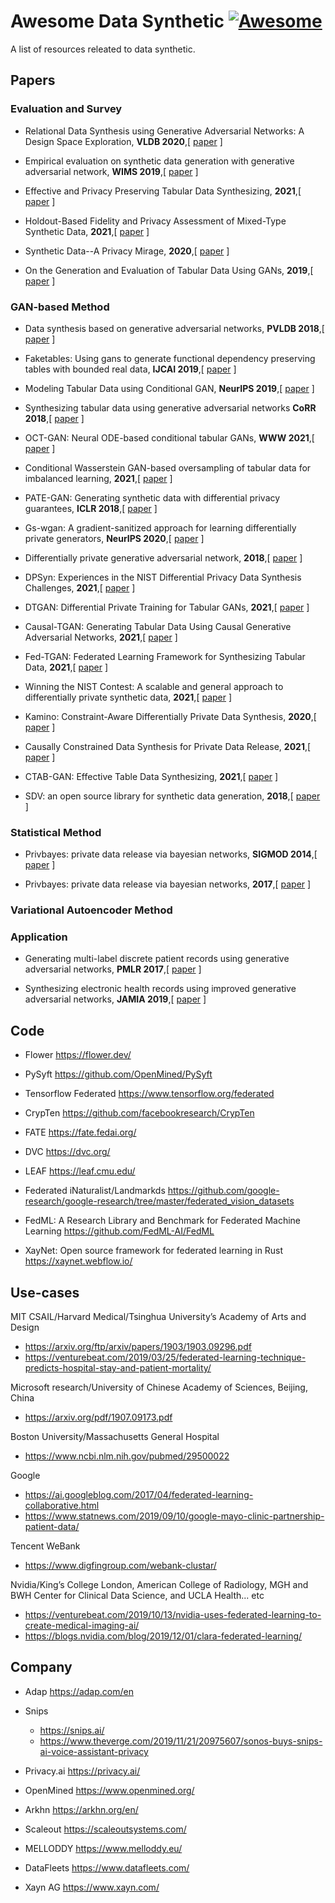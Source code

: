 # Awesome Data Synthetic [![Awesome](https://awesome.re/badge.svg)](https://awesome.re)

A list of resources releated to data synthetic.

## Papers

### Evaluation and Survey

* Relational Data Synthesis using Generative Adversarial Networks: A Design Space Exploration, **VLDB 2020**,[ [paper](http://www.vldb.org/pvldb/vol13/p1962-fan.pdf) ] 

* Empirical evaluation on synthetic data generation with generative adversarial network, **WIMS 2019**,[ [paper](https://dl.acm.org/doi/10.1145/3326467.3326474) ] 

* Effective and Privacy Preserving Tabular Data Synthesizing, **2021**,[ [paper](https://arxiv.org/pdf/2108.10064.pdf) ] 

* Holdout-Based Fidelity and Privacy Assessment of Mixed-Type Synthetic Data, **2021**,[ [paper](https://arxiv.org/pdf/2104.00635.pdf) ] 

* Synthetic Data--A Privacy Mirage, **2020**,[ [paper](https://arxiv.org/pdf/2011.07018.pdf) ] 

* On the Generation and Evaluation of Tabular Data Using GANs, **2019**,[ [paper](https://www.ru.nl/publish/pages/769526/z04_master_thesis_brenninkmeijer.pdf) ] 


### GAN-based Method

* Data synthesis based on generative adversarial networks, **PVLDB 2018**,[ [paper](https://www.vldb.org/pvldb/vol11/p1071-park.pdf) ] 

* Faketables: Using gans to generate functional dependency preserving tables with bounded real data, **IJCAI 2019**,[ [paper](https://www.ijcai.org/proceedings/2019/0287.pdf) ] 

* Modeling Tabular Data using Conditional GAN, **NeurIPS 2019**,[ [paper](https://papers.nips.cc/paper/2019/file/254ed7d2de3b23ab10936522dd547b78-Paper.pdf) ] 

* Synthesizing tabular data using generative adversarial networks **CoRR 2018**,[ [paper](https://arxiv.org/pdf/1811.11264.pdf) ] 

* OCT-GAN: Neural ODE-based conditional tabular GANs, **WWW 2021**,[ [paper](https://arxiv.org/pdf/2105.14969.pdf) ] 

* Conditional Wasserstein GAN-based oversampling of tabular data for imbalanced learning, **2021**,[ [paper](https://arxiv.org/pdf/2008.09202.pdf) ] 

* PATE-GAN: Generating synthetic data with differential privacy guarantees, **ICLR 2018**,[ [paper](https://openreview.net/pdf?id=S1zk9iRqF7) ] 

* Gs-wgan: A gradient-sanitized approach for learning differentially private generators, **NeurIPS 2020**,[ [paper](https://arxiv.org/pdf/2006.08265.pdf) ] 

* Differentially private generative adversarial network, **2018**,[ [paper](https://arxiv.org/pdf/1802.06739.pdf?utm_source=share&utm_medium=ios_app&utm_name=iossmf) ] 

* DPSyn: Experiences in the NIST Differential Privacy Data Synthesis Challenges, **2021**,[ [paper](https://arxiv.org/pdf/2106.12949.pdf) ] 

* DTGAN: Differential Private Training for Tabular GANs, **2021**,[ [paper](https://arxiv.org/pdf/2107.02521.pdf) ] 

* Causal-TGAN: Generating Tabular Data Using Causal Generative Adversarial Networks, **2021**,[ [paper](https://arxiv.org/pdf/2104.10680.pdf) ] 

* Fed-TGAN: Federated Learning Framework for Synthesizing Tabular Data, **2021**,[ [paper](https://arxiv.org/pdf/2108.07927.pdf) ] 

* Winning the NIST Contest: A scalable and general approach to differentially private synthetic data, **2021**,[ [paper](https://arxiv.org/pdf/2108.04978.pdf) ] 

* Kamino: Constraint-Aware Differentially Private Data Synthesis, **2020**,[ [paper](https://arxiv.org/pdf/2012.15713.pdf) ] 

* Causally Constrained Data Synthesis for Private Data Release, **2021**,[ [paper](https://arxiv.org/pdf/2105.13144.pdf) ] 

* CTAB-GAN: Effective Table Data Synthesizing, **2021**,[ [paper](https://arxiv.org/pdf/2102.08369.pdf) ] 

* SDV: an open source library for synthetic data generation, **2018**,[ [paper](https://dspace.mit.edu/bitstream/handle/1721.1/121631/1098174866-MIT.pdf?sequence=1&isAllowed=y) ] 


### Statistical Method

* Privbayes: private data release via bayesian networks, **SIGMOD 2014**,[ [paper](http://dimacs.rutgers.edu/~graham/pubs/papers/PrivBayes.pdf) ] 

* Privbayes: private data release via bayesian networks, **2017**,[ [paper](https://dl.acm.org/doi/pdf/10.1145/3134428) ] 



### Variational Autoencoder Method


### 


### Application

* Generating multi-label discrete patient records using generative adversarial networks, **PMLR 2017**,[ [paper](http://proceedings.mlr.press/v68/choi17a/choi17a.pdf) ] 

* Synthesizing electronic health records using improved generative adversarial networks, **JAMIA 2019**,[ [paper](https://pubmed.ncbi.nlm.nih.gov/30535151/) ] 



## Code

* Flower https://flower.dev/

* PySyft https://github.com/OpenMined/PySyft

* Tensorflow Federated  https://www.tensorflow.org/federated

* CrypTen https://github.com/facebookresearch/CrypTen

* FATE https://fate.fedai.org/

* DVC https://dvc.org/

* LEAF https://leaf.cmu.edu/

* Federated iNaturalist/Landmarkds https://github.com/google-research/google-research/tree/master/federated_vision_datasets

* FedML: A Research Library and Benchmark for Federated Machine Learning https://github.com/FedML-AI/FedML

* XayNet: Open source framework for federated learning in Rust https://xaynet.webflow.io/ 


## Use-cases

MIT CSAIL/Harvard Medical/Tsinghua University’s Academy of Arts and Design

* https://arxiv.org/ftp/arxiv/papers/1903/1903.09296.pdf
* https://venturebeat.com/2019/03/25/federated-learning-technique-predicts-hospital-stay-and-patient-mortality/

Microsoft research/University of Chinese Academy of Sciences, Beijing, China

* https://arxiv.org/pdf/1907.09173.pdf

Boston University/Massachusetts General Hospital

* https://www.ncbi.nlm.nih.gov/pubmed/29500022

Google

* https://ai.googleblog.com/2017/04/federated-learning-collaborative.html
* https://www.statnews.com/2019/09/10/google-mayo-clinic-partnership-patient-data/

Tencent WeBank

* https://www.digfingroup.com/webank-clustar/

Nvidia/King’s College London, American College of Radiology, MGH and BWH Center for Clinical Data Science, and UCLA Health... etc

* https://venturebeat.com/2019/10/13/nvidia-uses-federated-learning-to-create-medical-imaging-ai/
* https://blogs.nvidia.com/blog/2019/12/01/clara-federated-learning/





## Company

* Adap https://adap.com/en

* Snips
    * https://snips.ai/
    * https://www.theverge.com/2019/11/21/20975607/sonos-buys-snips-ai-voice-assistant-privacy

* Privacy.ai https://privacy.ai/

* OpenMined https://www.openmined.org/

* Arkhn https://arkhn.org/en/

* Scaleout https://scaleoutsystems.com/

* MELLODDY https://www.melloddy.eu/

* DataFleets https://www.datafleets.com/

* Xayn AG https://www.xayn.com/
